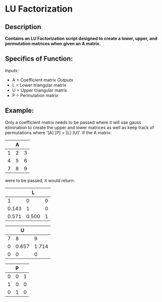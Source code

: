 # LU Factorization 
## Description
**Contains an LU Factorization script designed to create a lower, upper, and permutation matrices when given an A matrix.**

## Specifics of Function:

*Inputs:*
- A = Coefficient matrix
*Outputs*
- L = Lower triangular matrix
- U = Upper triangular matrix
- P = Permutation matrix

## Example:
Only a coefficient matrix needs to be passed where it will use gauss elimination to create the upper and lower matrices as well as keep track of permutations where '[A] [P] = [L] [U]'.
If the A matrix: 

|   | A |   |
|---|---|---|
|1  |2  |3  |  
|4  |5  |6  |				
|7  |8  |9  |

were to be passed, it would return:

|     |  L  |   |
|---  |---  |---|
|1    |0    |0  |
|0.143|1    |0  | 
|0.571|0.500|1  |

|   |  U  |     |
|---|---  |---  |
|7  |8    |9    |
|0  |0.857|1.714|
|0  |0    |0    |

|   | P |   |
|---|---|---|
|0  |0  |1  |
|1  |0  |0  |
|0  |1  |0  |
